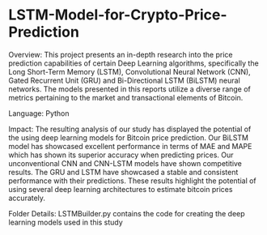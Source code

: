 # LSTM-Model-for-Crypto-Price-Prediction
Overview:
This project presents an in-depth research into the price prediction capabilities of certain Deep Learning algorithms, 
specifically the Long Short-Term Memory (LSTM), Convolutional Neural Network (CNN), Gated Recurrent Unit (GRU) and Bi-Directional LSTM (BiLSTM) neural networks.
The models presented in this reports utilize a diverse range of metrics pertaining to the market and transactional elements of Bitcoin.

Language: Python

Impact:
The resulting analysis of our study has displayed the potential of the using deep learning models for Bitcoin price prediction.
Our BiLSTM model has showcased excellent performance in terms of MAE and MAPE which has shown its superior accuracy when predicting prices.
Our unconventional CNN and CNN-LSTM models have shown competitive results. The GRU and LSTM have showcased a stable and consistent performance with their predictions. 
These results highlight the potential of using several deep learning architectures to estimate bitcoin prices accurately.


Folder Details:
LSTMBuilder.py contains the code for creating the deep learning models used in this study
